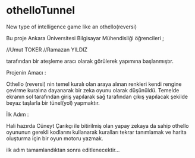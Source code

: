 othelloTunnel
=============

New type of intelligence game like an othello(reversi)


Bu proje Ankara Üniversitesi Bilgisayar Mühendisliği öğrencileri ;

//Umut    TOKER
//Ramazan YILDIZ

tarafından bir ateşleme aracı olarak görülerek yapımına başlanmıştır. 

Projenin Amacı :

Othello (reversi) nin temel kuralı olan araya alınan renkleri kendi rengine çevirme kuralına dayanarak bir zeka oyunu olarak düşünüldü. Temelde ekranın sol tarafından giriş yapılarak sağ tarafından çıkış yapılacak şekilde beyaz taşlarla bir tünel(yol) yapmaktır.

İlk Adım : 

Hali hazırda Cüneyt Çarıkçı ile bitirilmiş olan yapay zekaya da sahip othello oyununun gerekli kodlarını kullanarak kuralları tekrar tanımlamak ve harita oluşturma için bir oyun motoru yazmak.

ilk adım tamamlandıktan sonra editlenecektir...
